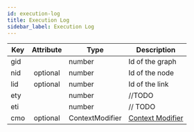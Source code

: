 ```yaml
---
id: execution-log
title: Execution Log
sidebar_label: Execution Log
---
```


| Key | Attribute | Type            | Description                                     |
| --- | :-------: | --------------- | ----------------------------------------------- |
| gid |           | number          | Id of the graph                                 |
| nid | optional  | number          | Id of the node                                  |
| lid | optional  | number          | Id of the link                                  |
| ety |           | number          | //TODO                                          |
| eti |           | number          | // TODO                                         |
| cmo | optional  | ContextModifier | [Context Modifier](../classes/context-modifier) |